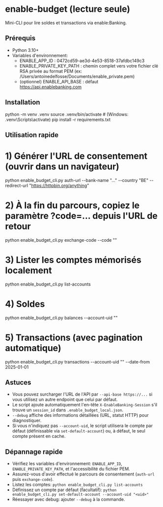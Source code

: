 # enable-budget (lecture seule)

Mini-CLI pour lire soldes et transactions via enable:Banking.

## Prérequis
- Python 3.10+
- Variables d'environnement:
  - ENABLE_APP_ID : 0472cd59-ae3d-4e53-8518-37afdbc149c3
  - ENABLE_PRIVATE_KEY_PATH : chemin complet vers votre fichier clé RSA privée au format PEM (ex: /Users/antoinedelfosse/Documents/enable_private.pem)
  - (optionnel) ENABLE_API_BASE : défaut https://api.enablebanking.com

## Installation
python -m venv .venv
source .venv/bin/activate  # (Windows: .venv\Scripts\activate)
pip install -r requirements.txt

## Utilisation rapide
# 1) Générer l'URL de consentement (ouvrir dans un navigateur)
python enable_budget_cli.py auth-url --bank-name "..." --country "BE" --redirect-url "https://httpbin.org/anything"

# 2) À la fin du parcours, copiez le paramètre ?code=... depuis l'URL de retour
python enable_budget_cli.py exchange-code --code "<uuid-du-code>"

# 3) Lister les comptes mémorisés localement
python enable_budget_cli.py list-accounts

# 4) Soldes
python enable_budget_cli.py balances --account-uid "<uid>"

# 5) Transactions (avec pagination automatique)
python enable_budget_cli.py transactions --account-uid "<uid>" --date-from 2025-01-01

## Astuces
- Vous pouvez surcharger l'URL de l'API par `--api-base https://...` si vous utilisez un autre endpoint que celui par défaut.
- Le script ajoute automatiquement l'en-tête `X-EnableBanking-Session` s'il trouve un `session_id` dans `.enable_budget_local.json`.
- `--debug` affiche des informations détaillées (URL, statut HTTP) pour diagnostiquer.
- Si vous n'indiquez pas `--account-uid`, le script utilisera le compte par défaut (définissable via `set-default-account`) ou, à défaut, le seul compte présent en cache.

## Dépannage rapide
- Vérifiez les variables d'environnement: `ENABLE_APP_ID`, `ENABLE_PRIVATE_KEY_PATH`, et l'accessibilité du fichier PEM.
- Assurez-vous d'avoir effectué le parcours de consentement (`auth-url` puis `exchange-code`).
- Listez les comptes: `python enable_budget_cli.py list-accounts`
- Définissez un compte par défaut (facultatif): `python enable_budget_cli.py set-default-account --account-uid "<uid>"`
- Réessayer avec debug: ajouter `--debug` à la commande.
